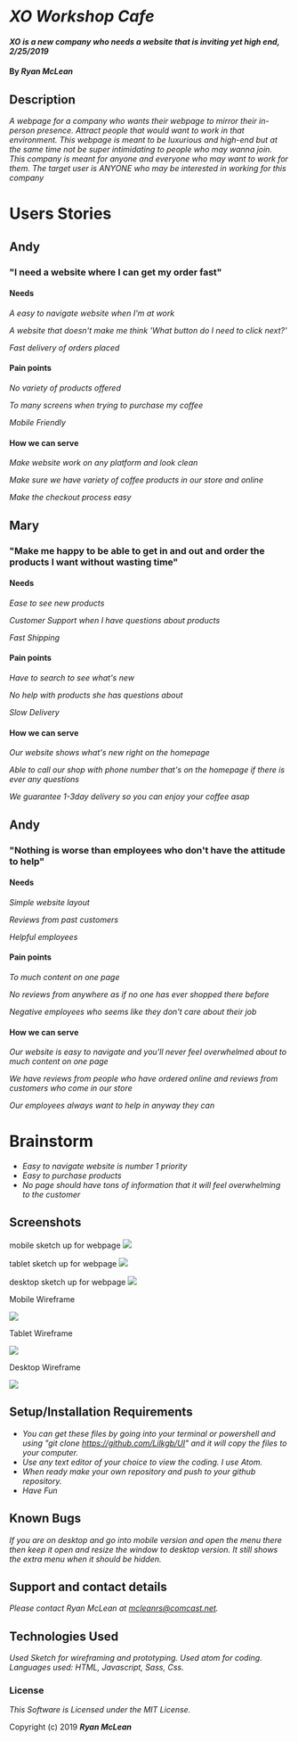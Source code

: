 # _XO Workshop Cafe_

#### _XO is a new company who needs a website that is inviting yet high end, 2/25/2019_

#### By _**Ryan McLean**_

## Description

_A webpage for a company who wants their webpage to mirror their in-person presence. Attract people that would want to work in that environment. This webpage is meant to be luxurious and high-end but at the same time not be super intimidating to people who may wanna join. This company is meant for anyone and everyone who may want to work for them. The target user is ANYONE who may be interested in working for this company_

# Users Stories
## Andy
### "I need a website where I can get my order fast"
#### Needs
_A easy to navigate website when I'm at work_

_A website that doesn't make me think 'What button do I need to click next?'_

_Fast delivery of orders placed_

#### Pain points
_No variety of products offered_

_To many screens when trying to purchase my coffee_

_Mobile Friendly_

#### How we can serve
_Make website work on any platform and look clean_

_Make sure we have variety of coffee products in our store and online_

_Make the checkout process easy_

## Mary
### "Make me happy to be able to get in and out and order the products I want without wasting time"
#### Needs
_Ease to see new products_

_Customer Support when I have questions about products_

_Fast Shipping_

#### Pain points
_Have to search to see what's new_

_No help with products she has questions about_

_Slow Delivery_

#### How we can serve
_Our website shows what's new right on the homepage_

_Able to call our shop with phone number that's on the homepage if there is ever any questions_

_We guarantee 1-3day delivery so you can enjoy your coffee asap_

## Andy
### "Nothing is worse than employees who don't have the attitude to help"
#### Needs
_Simple website layout_

_Reviews from past customers_

_Helpful employees_

#### Pain points
_To much content on one page_

_No reviews from anywhere as if no one has ever shopped there before_

_Negative employees who seems like they don't care about their job_

#### How we can serve
_Our website is easy to navigate and you'll never feel overwhelmed about to much content on one page_

_We have reviews from people who have ordered online and reviews from customers who come in our store_

_Our employees always want to help in anyway they can_

# Brainstorm
* _Easy to navigate website is number 1 priority_
* _Easy to purchase products_
* _No page should have tons of information that it will feel overwhelming to the customer_

## Screenshots
mobile sketch up for webpage
![](screenshots/../src/img/mobile.jpg)

tablet sketch up for webpage
![](screenshots/../src/img/tablet.jpg)

desktop sketch up for webpage
![](screenshots/../src/img/desktop.jpg)

Mobile Wireframe

![](screenshots/../src/img/MobileCapture.JPG)

Tablet Wireframe

![](screenshots/../src/img/TabletCapture.JPG)

Desktop Wireframe

![](screenshots/../src/img/DesktopCapture.JPG)

## Setup/Installation Requirements

* _You can get these files by going into your terminal or powershell and using "git clone https://github.com/Lilkgb/UI" and it will copy the files to your computer._
* _Use any text editor of your choice to view the coding. I use Atom._
* _When ready make your own repository and push to your github repository._
* _Have Fun_


## Known Bugs

_If you are on desktop and go into mobile version and open the menu there then keep it open and resize the window to desktop version. It still shows the extra menu when it should be hidden._

## Support and contact details

_Please contact Ryan McLean at mcleanrs@comcast.net._

## Technologies Used

_Used Sketch for wireframing and prototyping. Used atom for coding. Languages used: HTML, Javascript, Sass, Css._

### License

*This Software is Licensed under the MIT License.*

Copyright (c) 2019 **_Ryan McLean_**
